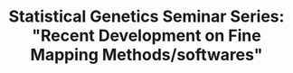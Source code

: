 ---
title: Statistical Genetics Seminar Series&colon; "Recent Development on Fine Mapping Methods/softwares"
category:
tag:
- news
excerpt: Welcome to Statistical Genetics Seminar Series. The Statistical Genetics Seminar meets regularly from 9:30 to 11:00 A.M. every other Friday, (September to June) in 801 Massachusetts Avenue Crosstown building room 305. The goal is to get to know each other, learn cutting edge research, foster collaboration, and get help. 
link: http://sites.bu.edu/statgen/
--- 